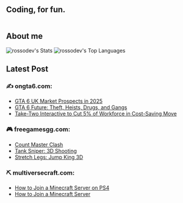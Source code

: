 ## Coding, for fun. 

<img src="https://komarev.com/ghpvc/?username=rossodev&style=flat-square&color=blue" alt=""/>

## About me

![rossodev's Stats](https://github-readme-stats.vercel.app/api?username=rossodev&theme=tokyonight&show_icons=true&hide_border=true&count_private=true)
![rossodev's Top Languages](https://github-readme-stats.vercel.app/api/top-langs/?username=rossodev&theme=tokyonight&show_icons=true&hide_border=true&layout=compact)

## Latest Post

### :writing_hand: ongta6.com:

<!-- BLOG-POST-LIST:START -->
- [GTA 6 UK Market Prospects in 2025](https://ongta6.com/news/gta-6-uk-market-prospects-in-2025/)
- [GTA 6 Future: Theft, Heists, Drugs, and Gangs](https://ongta6.com/news/gta-6-future-theft-heists-drugs-and-gangs/)
- [Take-Two Interactive to Cut 5% of Workforce in Cost-Saving Move](https://ongta6.com/news/take-two-interactive-to-cut-5-of-workforce-in-cost-saving-move/)
<!-- BLOG-POST-LIST:END -->

### :video_game: freegamesgg.com:

<!-- BLOG-POST-LIST2:START -->
- [Count Master Clash](https://freegamesgg.com/arcade/count-master-clash/)
- [Tank Sniper: 3D Shooting](https://freegamesgg.com/shooting/tank-sniper-3d-shooting/)
- [Stretch Legs: Jump King 3D](https://freegamesgg.com/arcade/stretch-legs-jump-king-3d/)
<!-- BLOG-POST-LIST2:END -->

### ⛏️ multiversecraft.com:

<!-- BLOG-POST-LIST3:START -->
- [How to Join a Minecraft Server on PS4](https://multiversecraft.com/tutorial/how-to-join-a-minecraft-server-on-ps4/)
- [How to Join a Minecraft Server](https://multiversecraft.com/tutorial/how-to-join-a-minecraft-server/)
<!-- BLOG-POST-LIST3:END -->

<!--
**RossoDev/RossoDev** is a ✨ _special_ ✨ repository because its `README.md` (this file) appears on your GitHub profile.

Here are some ideas to get you started:

- 🔭 I’m currently working on ...
- 🌱 I’m currently learning ...
- 👯 I’m looking to collaborate on ...
- 🤔 I’m looking for help with ...
- 💬 Ask me about ...
- 📫 How to reach me: ...
- 😄 Pronouns: ...
- ⚡ Fun fact: ...
-->

